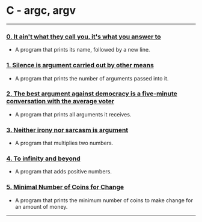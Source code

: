 # C - argc, argv

---

### [0. It ain't what they call you, it's what you answer to](./0-whatsmyname.c)
* A program that prints its name, followed by a new line.


### [1. Silence is argument carried out by other means](./1-args.c)
* A program that prints the number of arguments passed into it.


### [2. The best argument against democracy is a five-minute conversation with the average voter](./2-args.c)
* A program that prints all arguments it receives.


### [3. Neither irony nor sarcasm is argument](./3-mul.c)
* A program that multiplies two numbers.


### [4. To infinity and beyond](./4-add.c)
* A program that adds positive numbers.


### [5. Minimal Number of Coins for Change](./100-change.c)
* A program that prints the minimum number of coins to make change for an amount of money.

---

